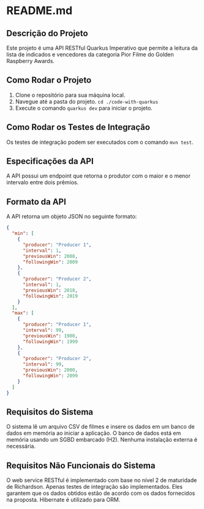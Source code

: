 # README.md

## Descrição do Projeto

Este projeto é uma API RESTful Quarkus Imperativo que permite a leitura da lista de indicados e vencedores da categoria Pior Filme do Golden Raspberry Awards.

## Como Rodar o Projeto

1. Clone o repositório para sua máquina local.
2. Navegue até a pasta do projeto. `cd ./code-with-quarkus`
3. Execute o comando `quarkus dev` para iniciar o projeto.

## Como Rodar os Testes de Integração

Os testes de integração podem ser executados com o comando `mvn test`.

## Especificações da API

A API possui um endpoint que retorna o produtor com o maior e o menor intervalo entre dois prêmios.

## Formato da API

A API retorna um objeto JSON no seguinte formato:

```json
{
  "min": [
    {
      "producer": "Producer 1",
      "interval": 1,
      "previousWin": 2008,
      "followingWin": 2009
    },
    {
      "producer": "Producer 2",
      "interval": 1,
      "previousWin": 2018,
      "followingWin": 2019
    }
  ],
  "max": [
    {
      "producer": "Producer 1",
      "interval": 99,
      "previousWin": 1900,
      "followingWin": 1999
    },
    {
      "producer": "Producer 2",
      "interval": 99,
      "previousWin": 2000,
      "followingWin": 2099
    }
  ]
}
```

## Requisitos do Sistema

O sistema lê um arquivo CSV de filmes e insere os dados em um banco de dados em memória ao iniciar a aplicação. O banco de dados está em memória usando um SGBD embarcado (H2). Nenhuma instalação externa é necessária.

## Requisitos Não Funcionais do Sistema

O web service RESTful é implementado com base no nível 2 de maturidade de Richardson. Apenas testes de integração são implementados. Eles garantem que os dados obtidos estão de acordo com os dados fornecidos na proposta. Hibernate é utilizado para ORM. 